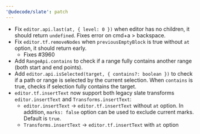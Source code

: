 ```yaml
---
'@udecode/slate': patch
---
```


- Fix `editor.api.last(at, { level: 0 })` when editor has no children, it should return `undefined`. Fixes error on cmd+a > backspace.
- Fix `editor.tf.removeNodes` when `previousEmptyBlock` is true without `at` option, it should return early.
  - Fixes #3960
- Add `RangeApi.contains` to check if a range fully contains another range (both start and end points).
- Add `editor.api.isSelected(target, { contains?: boolean })` to check if a path or range is selected by the current selection. When `contains` is true, checks if selection fully contains the target.
- `editor.tf.insertText` now support both legacy slate transforms `editor.insertText` and `Transforms.insertText`:
  - `editor.insertText` -> `editor.tf.insertText` without `at` option. In addition, `marks: false` option can be used to exclude current marks. Default is `true`.
  - `Transforms.insertText` -> `editor.tf.insertText` with `at` option
